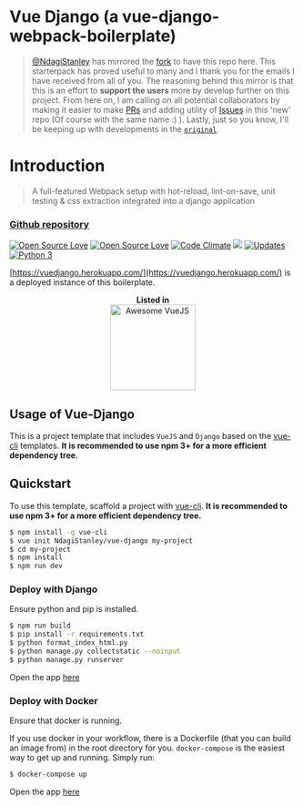 # Vue Django (a vue-django-webpack-boilerplate)

> [@NdagiStanley](https://github.com/NdagiStanley) has mirrored the [fork](https://github.com/NdagiStanley/vue-django-fork) to have this repo here. This starterpack has proved useful to many and I thank you for the emails I have received from all of you. The reasoning behind this mirror is that this is an effort to **support the users** more by develop further on this project. From here on, I am calling on all potential collaborators by making it easier to make [PRs](https://github.com/NdagiStanley/vue-django/pulls) and adding utility of [Issues](https://github.com/NdagiStanley/vue-django/issues) in this 'new' repo (Of course with the same name :) ). Lastly, just so you know, I'll be keeping up with developments in the [`original`](https://github.com/vuejs-templates/webpack).

# Introduction
> A full-featured Webpack setup with hot-reload, lint-on-save, unit testing & css extraction integrated into a django application

### [Github repository](https://github.com/NdagiStanley/vue-django)

[![Open Source Love](https://badges.frapsoft.com/os/v1/open-source.svg?v=102)](https://github.com/ellerbrock/open-source-badge/)
[![Open Source Love](https://badges.frapsoft.com/os/mit/mit.svg?v=102)](https://github.com/ellerbrock/open-source-badge/)
[![Code Climate](https://codeclimate.com/github/NdagiStanley/vue-django/badges/gpa.svg)](https://codeclimate.com/github/NdagiStanley/vue-django)
<a href="https://codeclimate.com/github/NdagiStanley/vue-django"><img src="https://codeclimate.com/github/NdagiStanley/vue-django/badges/issue_count.svg" /></a>
[![Updates](https://pyup.io/repos/github/NdagiStanley/vue-django/shield.svg)](https://pyup.io/repos/github/NdagiStanley/vue-django/)
[![Python 3](https://pyup.io/repos/github/NdagiStanley/vue-django/python-3-shield.svg)](https://pyup.io/repos/github/NdagiStanley/vue-django/)

[https://vuedjango.herokuapp.com/](https://vuedjango.herokuapp.com/) is a deployed instance of this boilerplate.

<p align="center">
  <b>Listed in</b>
  <br>
  <a href="https://github.com/vuejs/awesome-vue#scaffold" target="_blank"><img src="https://camo.githubusercontent.com/224f79940611c6c12fb649128eca1cae31086d23/68747470733a2f2f7261776769742e636f6d2f7675656a732f617765736f6d652d7675652f6d61737465722f6c6f676f2e706e67" align="center" height="150" alt="Awesome VueJS"></a>
</p>

## Usage of Vue-Django

This is a project template that includes `VueJS` and `Django` based on the [vue-cli](https://github.com/vuejs/vue-cli) templates. **It is recommended to use npm 3+ for a more efficient dependency tree.**

## Quickstart

To use this template, scaffold a project with [vue-cli](https://github.com/vuejs/vue-cli). **It is recommended to use npm 3+ for a more efficient dependency tree.**

``` bash
$ npm install -g vue-cli
$ vue init NdagiStanley/vue-django my-project
$ cd my-project
$ npm install
$ npm run dev
```

### Deploy with Django

Ensure python and pip is installed.

```bash
$ npm run build
$ pip install -r requirements.txt
$ python format_index_html.py
$ python manage.py collectstatic --noinput
$ python manage.py runserver
```

Open the app [here](localhost:8000)

### Deploy with Docker

Ensure that docker is running.

If you use docker in your workflow, there is a Dockerfile (that you can build an image from) in the root directory for you. `docker-compose` is the easiest way to get up and running. Simply run:

```bash
$ docker-compose up
```

Open the app [here](localhost:8000)
